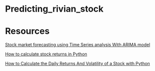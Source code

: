 # Predicting_rivian_stock


# Resources
[Stock market forecasting using Time Series analysis With ARIMA model](https://www.analyticsvidhya.com/blog/2021/07/stock-market-forecasting-using-time-series-analysis-with-arima-model/)

[How to calculate stock returns in Python](https://www.codingfinance.com/post/2018-04-03-calc-returns-py/)

[How to Calculate the Daily Returns And Volatility of a Stock with Python](https://blog.devgenius.io/how-to-calculate-the-daily-returns-and-volatility-of-a-stock-with-python-d4e1de53e53b)